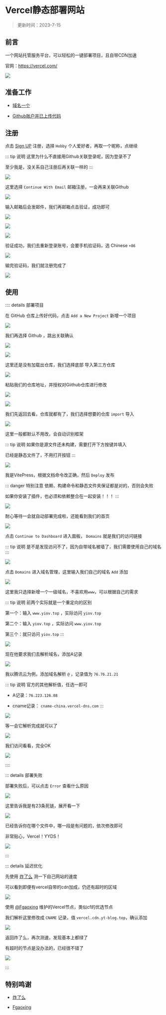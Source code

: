 # Vercel静态部署网站


> 更新时间：2023-7-15


## 前言

一个网站托管服务平台，可以轻松的一键部署项目，且自带CDN加速

官网：https://vercel.com/

![](/pages/vercel/vercel-01.png)




## 准备工作

* [域名一个](./domain/)

* [Github账户并已上传代码](./github.md)




## 注册

点击 [Sign UP](https://vercel.com/signup) 注册，选择 `Hobby` 个人爱好者，再取一个昵称，点继续

::: tip 说明
这里为什么不直接用Github关联登录呢，因为登录不了

至少我是，没关系自己注册后再关联一样的
:::

![](/pages/vercel/vercel-02.png)


这里选择 `Continue With Email` 邮箱注册，一会再来关联Github

![](/pages/vercel/vercel-03.png)


输入邮箱后会发邮件，我们再邮箱点击验证，成功即可

![](/pages/vercel/vercel-04.png)

![](/pages/vercel/vercel-05.png)

![](/pages/vercel/vercel-06.png)

验证成功，我们去重新登录账号，会要手机验证码，选 Chinese `+86`

![](/pages/vercel/vercel-07.png)


输完验证码，我们就注册完成了

![](/pages/vercel/vercel-08.png)



## 使用


:::: details 部署项目

在 GitHub 仓库上传好代码，点击 `Add a New Project` 新增一个项目

![](/pages/vercel/vercel-09.png)


我们再选择 Github ，跳出关联确认

![](/pages/vercel/vercel-10.png)

![](/pages/vercel/vercel-11.png)

这里还是没有加载出仓库，我们选择底部 导入第三方仓库

![](/pages/vercel/vercel-12.png)


粘贴我们的仓库地址，并授权对Giithub仓库进行修改

![](/pages/vercel/vercel-13.png)

![](/pages/vercel/vercel-14.png)


我们先返回去看，仓库就都有了，我们选择想要的仓库 `import` 导入

![](/pages/vercel/vercel-15.png)

这里一般都默认不用改，会自动识别框架

::: tip 说明
如果你是源文件还未构建，需要打开下方按键并填入

已经是静态文件了，不用打开按钮
:::

![](/pages/vercel/vercel-16.png)


我是VitePress，根据文档命令改正确，然后 `Deploy` 发布

::: danger 特别注意
依赖、构建命令和静态文件夹保证都是对的，否则会失败

如果你安装了插件，也必须和依赖整合在一起安装！！！
:::

![](/pages/vercel/vercel-17.png)



耐心等待一会就自动部署完成啦，还能看到我们的首页


![](/pages/vercel/vercel-18.png)


点击 `Continue to Dashboard` 进入面板， `Domains` 就是我们的访问链接

::: tip 说明
是不是发现访问不了，因为自带域名被墙了，我们需要使用自己的域名
:::

![](/pages/vercel/vercel-19.png)


点击  `Domains` 进入域名管理，这里输入我们自己的域名 `Add` 添加

![](/pages/vercel/vercel-20.png)

这里我只选择新增一个一级域名，不喜欢用`www`，可以根据自己的需求

::: tip 说明
前两个实际就是一个重定向的区别

第一个：输入 `www.yiov.top` ，实际访问 `yiov.top`

第二个：输入 `yiov.top` ，实际访问 `www.yiov.top`

第三个：就只访问 `yiov.top`
:::

![](/pages/vercel/vercel-21.png)

现在他要求我们去解析域名，添加A记录

![](/pages/vercel/vercel-22.png)

我以腾讯云为例，添加域名解析 `@` ，记录值为 `76.76.21.21`

::: tip 说明
官方的其他解析值，任选一即可

* A记录：`76.223.126.88`

* cname记录： `cname-china.vercel-dns.com`
:::

![](/pages/vercel/vercel-23.png)

等一会它解析完成就可以了

![](/pages/vercel/vercel-24.png)


我们访问看看，完全OK

![](/pages/vercel/vercel-25.png)

::::





::: details 部署失败

部署失败后，可以点击 `Error` 查看什么原因

![](/pages/vercel/vercel-26.png)

这里告诉我是有23条死链，展开看一下

![](/pages/vercel/vercel-27.png)

已经告诉你在哪个文件中，哪一段是有问题的，依次修改即可

非常贴心，Vercel！YYDS！

![](/pages/vercel/vercel-28.png)

:::




::: details 延迟优化

先使用 [炸了么](https://zhale.me/http/) 测一下自己网站的速度

可以看到即便有vercel自带的cdn加成，仍还有超时的区域

![](/pages/vercel/vercel-29.png)


使用 [@Fgaoxing](https://www.yt-blog.top/9952/) 维护的Vercel节点，类似cf的优选节点

我们解析这里修改成 `CNAME` 记录，值 `vercel.cdn.yt-blog.top`，确认添加

![](/pages/vercel/vercel-30.png)


返回炸了么，再次测速，发现基本上都绿了

有超时的节点是没办法的，已经很不错了

![](/pages/vercel/vercel-31.png)

:::




## 特别鸣谢

* [炸了么](https://zhale.me/http/)

* [Fgaoxing](https://www.yt-blog.top/)